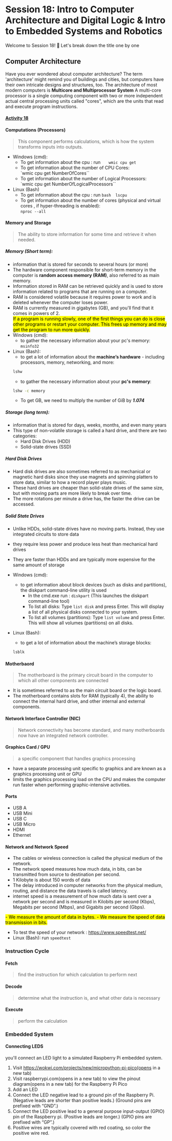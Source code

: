 # Session 18: Intro to Computer Architecture and Digital Logic & Intro to Embedded Systems and Robotics

Welcome to Session 18! 🚀
Let's break down the title one by one <br>
## Computer Architecture 
Have you ever wondered about computer architecture? The term 'architecture' might remind you of buildings and cities, but computers have their own intricate designs and structures, too.
The architecture of most modern computers is **Multicore and Multiprocessor System**
A multi-core processor is a single computing component with two or more independent actual central processing units called "cores", which are the units that read and execute program instructions. 


#### [Activity 18](https://docs.google.com/document/d/1whsDDv8SARYCyW8M1L6KFacWVLlY8fAGmRXpvECq6-A/edit?usp=sharing)



#### Computations (Processors)
> This component performs calculations, which is how the system transforms inputs into outputs.
- Windows (cmd): 
	- To get information about the cpu : run ```  
wmic cpu get```
	- To get information about the number of CPU Cores:<br> `wmic cpu get NumberOfCores``
	- To get information about the number of Logical Processors:<br> `wmic cpu get NumberOfLogicalProcessors``
- Linux (Bash)
	- To get information about the cpu : run ```bash 
lscpu```
	- To get information about the number of cores (physical and virtual cores , if hyper-threading is enabled):<br>
 `nproc --all`
	

#### Memory and Storage
> The ability to store information for some time and retrieve it when needed.
##### Memory (Short term):
- information that is stored for seconds to several hours (or more)
- The hardware component responsible for short-term memory in the computer is **random access memory (RAM)**, also referred to as main memory.
- Information stored in RAM can be retrieved quickly and is used to store information related to programs that are running on a computer.
- RAM is considered volatile because it requires power to work and is deleted whenever the computer loses power.
- RAM is currently measured in gigabytes (GB), and you'll find that it comes in powers of 2. <br>
<mark>If a program is running slowly, one of the first things you can do is close other programs or restart your computer. This frees up memory and may get the program to run more quickly.</mark> <br>
- Windows (cmd): 
	- to gather the necessary information about your pc's memory:
		```msinfo32```
- Linux (Bash):
	- to get a lot of information about the **machine’s hardware** - including processors, memory, networking, and more:
	```bash
	lshw
	```
	- to gather the necessary information about your **pc's memory**:
	```bash
	lshw -c memory
	```
	- To get GB, we need to multiply the number of GiB by ***1.074***
	


##### Storage (long term):
- information that is stored for days, weeks, months, and even many years 
- This type of non-volatile storage is called a hard drive, and there are two categories:
	- Hard Disk Drives (HDD)
	- Solid-state drives (SSD)
##### Hard Disk Drives
- Hard disk drives are also sometimes referred to as mechanical or magnetic hard disks since they use magnets and spinning platters to store data, similar to how a record player plays music.
- These hard drives are cheaper than solid-state drives of the same size, but with moving parts are more likely to break over time.
- The more rotations per minute a drive has, the faster the drive can be accessed.

##### Solid State Drives
- Unlike HDDs, solid-state drives have no moving parts. Instead, they use integrated circuits to store data
- they require less power and produce less heat than mechanical hard drives
- They are faster than HDDs and are typically more expensive for the same amount of storage

- Windows (cmd): 
	- to get information about block devices (such as disks and partitions), the diskpart command-line utility is used
		- In the cmd.exe run : `diskpart` (This launches the diskpart command-line tool)
		- To list all disks: Type `list disk` and press Enter. This will display a list of all physical disks connected to your system.
		- To list all volumes (partitions): Type `list volume` and press Enter. This will show all volumes (partitions) on all disks.

- Linux (Bash):
	- to get a lot of information about the machine’s storage blocks:
	```bash
	lsblk
	```

#### Motherbaord
> The motherboard is the primary circuit board in the computer to which all other components are connected
- It is sometimes referred to as the main circuit board or the logic board.
- The motherboard contains slots for RAM (typically 4), the ability to connect the internal hard drive, and other internal and external components.

#### Network Interface Controller (NIC)
> Network connectivity has become standard, and many motherboards now have an integrated network controller.

#### Graphics Card / GPU
> a specific component that handles graphics processing
- have a separate processing unit specific to graphics and are known as a graphics processing unit or GPU
- limits the graphics processing load on the CPU and makes the computer run faster when performing graphic-intensive activities.

#### Ports
- USB A
- USB Mini
- USB C
- USB Micro 
- HDMI
- Ethernet

#### Network and Network Speed
- The cables or wireless connection is called the physical medium of the network.
- The network speed measures how much data, in bits, can be transmitted from source to destination per second.
- 1 Kilobyte is about 150 words of data
- The delay introduced in computer networks from the physical medium, routing, and distance the data travels is called latency.
- internet speed is a measurement of how much data is sent over a network per second and is measured in Kilobits per second (Kbps), Megabits per second (Mbps), and Gigabits per second (Gbps).

<mark>
- We measure the amount of data in bytes.
- We measure the speed of data transmission in bits.
</mark>


- To test the speed of your network : https://www.speedtest.net/
- Linux (Bash): run `speedtest`

### Instruction Cycle
#### Fetch 
> find the instruction for which calculation to perform next
#### Decode
> determine what the instruction is, and what other data is necessary
#### Execute
> perform the calculation


### Embedded System 
#### Connecting LEDS
you'll connect an LED light to a simulated Raspberry Pi embedded system.

1. Visit https://wokwi.com/projects/new/micropython-pi-pico(opens in a new tab)
2. Visit raspberrypi.com(opens in a new tab) to view the pinout diagram(opens in a new tab) for the Raspberry Pi Pico
3. Add an LED
4. Connect the LED negative lead to a ground pin of the Raspberry Pi. (Negative leads are shorter than positive leads.) (Ground pins are prefixed with “GND”.)
5. Connect the LED positive lead to a general purpose input-output (GPIO) pin of the Raspberry pi. (Positive leads are longer.) (GPIO pins are prefixed with “GP”.)
6. Positive wires are typically covered with red coating, so color the positive wire red.

